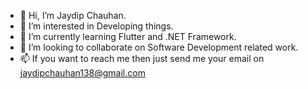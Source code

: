 - 👋 Hi, I’m Jaydip Chauhan.
- 👀 I’m interested in Developing things.
- 🌱 I’m currently learning Flutter and .NET Framework.
- 💞️ I’m looking to collaborate on Software Development related work.
- 📫 If you want to reach me then just send me your email on jaydipchauhan138@gmail.com

<!---
JaydipChauhan/JaydipChauhan is a ✨ special ✨ repository because its `README.md` (this file) appears on your GitHub profile.
You can click the Preview link to take a look at your changes.
--->
